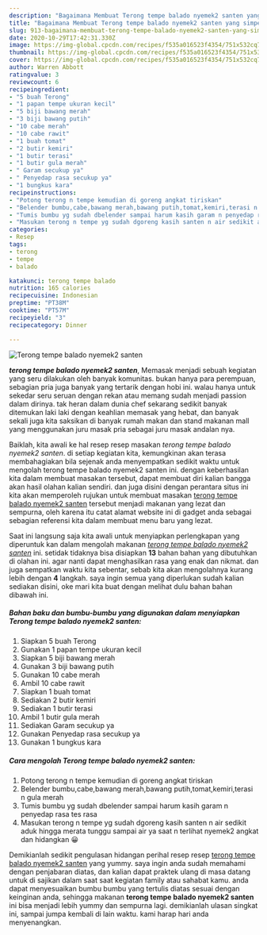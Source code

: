 ```yaml
---
description: "Bagaimana Membuat Terong tempe balado nyemek2 santen yang simpel"
title: "Bagaimana Membuat Terong tempe balado nyemek2 santen yang simpel"
slug: 913-bagaimana-membuat-terong-tempe-balado-nyemek2-santen-yang-simpel
date: 2020-10-29T17:42:31.330Z
image: https://img-global.cpcdn.com/recipes/f535a016523f4354/751x532cq70/terong-tempe-balado-nyemek2-santen-foto-resep-utama.jpg
thumbnail: https://img-global.cpcdn.com/recipes/f535a016523f4354/751x532cq70/terong-tempe-balado-nyemek2-santen-foto-resep-utama.jpg
cover: https://img-global.cpcdn.com/recipes/f535a016523f4354/751x532cq70/terong-tempe-balado-nyemek2-santen-foto-resep-utama.jpg
author: Warren Abbott
ratingvalue: 3
reviewcount: 6
recipeingredient:
- "5 buah Terong"
- "1 papan tempe ukuran kecil"
- "5 biji bawang merah"
- "3 biji bawang putih"
- "10 cabe merah"
- "10 cabe rawit"
- "1 buah tomat"
- "2 butir kemiri"
- "1 butir terasi"
- "1 butir gula merah"
- " Garam secukup ya"
- " Penyedap rasa secukup ya"
- "1 bungkus kara"
recipeinstructions:
- "Potong terong n tempe kemudian di goreng angkat tiriskan"
- "Belender bumbu,cabe,bawang merah,bawang putih,tomat,kemiri,terasi n gula merah"
- "Tumis bumbu yg sudah dbelender sampai harum kasih garam n penyedap rasa tes rasa"
- "Masukan terong n tempe yg sudah dgoreng kasih santen n air sedikit aduk hingga merata tunggu sampai air ya saat n terlihat nyemek2 angkat dan hidangkan 😀"
categories:
- Resep
tags:
- terong
- tempe
- balado

katakunci: terong tempe balado 
nutrition: 165 calories
recipecuisine: Indonesian
preptime: "PT38M"
cooktime: "PT57M"
recipeyield: "3"
recipecategory: Dinner

---
```



![Terong tempe balado nyemek2 santen](https://img-global.cpcdn.com/recipes/f535a016523f4354/751x532cq70/terong-tempe-balado-nyemek2-santen-foto-resep-utama.jpg)

<b><i>terong tempe balado nyemek2 santen</i></b>, Memasak menjadi sebuah kegiatan yang seru dilakukan oleh banyak komunitas. bukan hanya para perempuan, sebagian pria juga banyak yang tertarik dengan hobi ini. walau hanya untuk sekedar seru seruan dengan rekan atau memang sudah menjadi passion dalam dirinya. tak heran dalam dunia chef sekarang sedikit banyak ditemukan laki laki dengan keahlian memasak yang hebat, dan banyak sekali juga kita saksikan di banyak rumah makan dan stand makanan mall yang menggunakan juru masak pria sebagai juru masak andalan nya.

Baiklah, kita awali ke hal resep resep masakan <i>terong tempe balado nyemek2 santen</i>. di setiap kegiatan kita, kemungkinan akan terasa membahagiakan bila sejenak anda menyempatkan sedikit waktu untuk mengolah terong tempe balado nyemek2 santen ini. dengan keberhasilan kita dalam membuat masakan tersebut, dapat membuat diri kalian bangga akan hasil olahan kalian sendiri. dan juga disini dengan perantara situs ini kita akan memperoleh rujukan untuk membuat masakan <u>terong tempe balado nyemek2 santen</u> tersebut menjadi makanan yang lezat dan sempurna, oleh karena itu catat alamat website ini di gadget anda sebagai sebagian referensi kita dalam membuat menu baru yang lezat.




Saat ini langsung saja kita awali untuk menyiapkan perlengkapan yang diperuntuk kan dalam mengolah makanan <u><i>terong tempe balado nyemek2 santen</i></u> ini. setidak tidaknya bisa disiapkan <b>13</b> bahan bahan yang dibutuhkan di olahan ini. agar nanti dapat menghasilkan rasa yang enak dan nikmat. dan juga sempatkan waktu kita sebentar, sebab kita akan mengolahnya kurang lebih dengan <b>4</b> langkah. saya ingin semua yang diperlukan sudah kalian sediakan disini, oke mari kita buat dengan melihat dulu bahan bahan dibawah ini.

<!--inarticleads1-->

##### Bahan baku dan bumbu-bumbu yang digunakan dalam menyiapkan Terong tempe balado nyemek2 santen:

1. Siapkan 5 buah Terong
1. Gunakan 1 papan tempe ukuran kecil
1. Siapkan 5 biji bawang merah
1. Gunakan 3 biji bawang putih
1. Gunakan 10 cabe merah
1. Ambil 10 cabe rawit
1. Siapkan 1 buah tomat
1. Sediakan 2 butir kemiri
1. Sediakan 1 butir terasi
1. Ambil 1 butir gula merah
1. Sediakan  Garam secukup ya
1. Gunakan  Penyedap rasa secukup ya
1. Gunakan 1 bungkus kara




<!--inarticleads2-->

##### Cara mengolah Terong tempe balado nyemek2 santen:

1. Potong terong n tempe kemudian di goreng angkat tiriskan
1. Belender bumbu,cabe,bawang merah,bawang putih,tomat,kemiri,terasi n gula merah
1. Tumis bumbu yg sudah dbelender sampai harum kasih garam n penyedap rasa tes rasa
1. Masukan terong n tempe yg sudah dgoreng kasih santen n air sedikit aduk hingga merata tunggu sampai air ya saat n terlihat nyemek2 angkat dan hidangkan 😀




Demikianlah sedikit pengulasan hidangan perihal resep resep <u>terong tempe balado nyemek2 santen</u> yang yummy. saya ingin anda sudah memahami dengan penjabaran diatas, dan kalian dapat praktek ulang di masa datang untuk di sajikan dalam saat saat kegiatan family atau sahabat kamu. anda dapat menyesuaikan bumbu bumbu yang tertulis diatas sesuai dengan keinginan anda, sehingga makanan <b>terong tempe balado nyemek2 santen</b> ini bisa menjadi lebih yummy dan sempurna lagi. demikianlah ulasan singkat ini, sampai jumpa kembali di lain waktu. kami harap hari anda menyenangkan.
